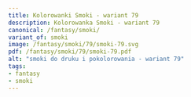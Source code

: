 ```yaml
---
title: Kolorowanki Smoki - wariant 79
description: Kolorowanka Smoki - wariant 79
canonical: /fantasy/smoki/
variant_of: smoki
image: /fantasy/smoki/79/smoki-79.svg
pdf: /fantasy/smoki/79/smoki-79.pdf
alt: "smoki do druku i pokolorowania - wariant 79"
tags:
- fantasy
- smoki
---
```

